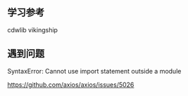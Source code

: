## 学习参考

cdwlib
vikingship

## 遇到问题

SyntaxError: Cannot use import statement outside a module

https://github.com/axios/axios/issues/5026